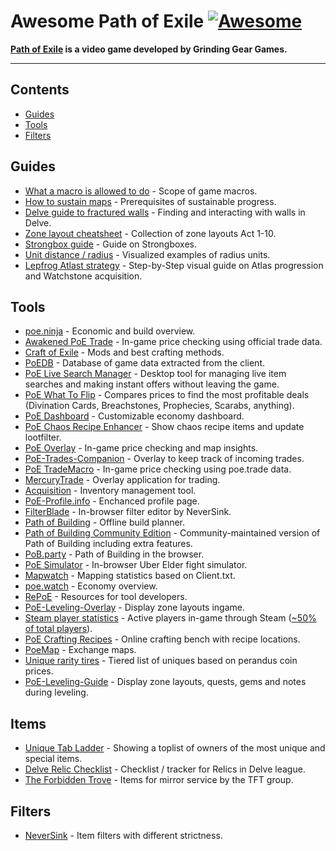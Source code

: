 # Awesome Path of Exile [![Awesome](https://awesome.re/badge-flat2.svg)](https://awesome.re)

**[Path of Exile](https://www.pathofexile.com/) is a video game developed by Grinding Gear Games.**

<hr>

<!-- START doctoc generated TOC please keep comment here to allow auto update -->
<!-- DON'T EDIT THIS SECTION, INSTEAD RE-RUN doctoc TO UPDATE -->
## Contents

- [Guides](#guides)
- [Tools](#tools)
- [Filters](#filters)

<!-- END doctoc generated TOC please keep comment here to allow auto update -->

## Guides

- [What a macro is allowed to do](https://www.pathofexile.com/forum/view-thread/2077975) - Scope of game macros.
- [How to sustain maps](https://www.reddit.com/r/pathofexile/comments/9hosp1/ingame_tools_that_help_you_run_high_tier_maps/) - Prerequisites of sustainable progress.
- [Delve guide to fractured walls](https://www.pathofexile.com/forum/view-thread/2204851) - Finding and interacting with walls in Delve.
- [Zone layout cheatsheet](https://docs.google.com/document/d/1sExA-AnTbroJ-HN2neZiij5G4X9u2ENlC7m_zf1tqP8) - Collection of zone layouts Act 1-10.
- [Strongbox guide](https://www.youtube.com/watch?v=33CbAPWjOUY) - Guide on Strongboxes.
- [Unit distance / radius](https://imgur.com/a/tBhn2) - Visualized examples of radius units.
- [Lepfrog Atlast strategy](https://www.reddit.com/r/pathofexile/comments/hbmims/guide_stepbystep_visual_guide_on_atlas/) - Step-by-Step visual guide on Atlas progression and Watchstone acquisition.

## Tools

- [poe.ninja](https://poe.ninja/) - Economic and build overview.
- [Awakened PoE Trade](https://github.com/SnosMe/awakened-poe-trade) - In-game price checking using official trade data.
- [Craft of Exile](https://www.craftofexile.com/) - Mods and best crafting methods.
- [PoEDB](https://poedb.tw/us/) - Database of game data extracted from the client.
- [PoE Live Search Manager](https://github.com/5k-mirrors/poe-live-search-manager) - Desktop tool for managing live item searches and making instant offers without leaving the game.
- [PoE What To Flip](https://github.com/5k-mirrors/poe-what-to-flip) - Compares prices to find the most profitable deals (Divination Cards, Breachstones, Prophecies, Scarabs, anything).
- [PoE Dashboard](https://github.com/5k-mirrors/poe-dashboard) - Customizable economy dashboard.
- [PoE Chaos Recipe Enhancer](https://github.com/kosace/EnhancePoEApp) - Show chaos recipe items and update lootfilter.
- [PoE Overlay](https://github.com/Kyusung4698/PoE-Overlay) - In-game price checking and map insights.
- [PoE-Trades-Companion](https://github.com/lemasato/POE-Trades-Companion) - Overlay to keep track of incoming trades.
- [PoE TradeMacro](https://github.com/PoE-TradeMacro/POE-TradeMacro) - In-game price checking using poe.trade data.
- [MercuryTrade](https://github.com/Exslims/MercuryTrade) - Overlay application for trading.
- [Acquisition](https://github.com/xyzz/acquisition) - Inventory management tool.
- [PoE-Profile.info](http://poe-profile.info/) - Enchanced profile page.
- [FilterBlade](http://www.filterblade.xyz/) - In-browser filter editor by NeverSink.
- [Path of Building](https://github.com/Openarl/PathOfBuilding) - Offline build planner.
- [Path of Building Community Edition](https://github.com/PathOfBuildingCommunity/PathOfBuilding) - Community-maintained version of Path of Building including extra features.
- [PoB.party](https://pob.party/) - Path of Building in the browser.
- [PoE Simulator](https://www.reddit.com/r/pathofexile/comments/8i6vz6/i_made_poe_simulator_a_browser_based_simulacrum/) - In-browser Uber Elder fight simulator.
- [Mapwatch](https://mapwatch.erosson.org/) - Mapping statistics based on Client.txt.
- [poe.watch](https://poe.watch/) - Economy overview.
- [RePoE](https://github.com/brather1ng/RePoE) - Resources for tool developers.
- [PoE-Leveling-Overlay](https://www.reddit.com/r/pathofexile/comments/8nbvas/zone_layout_and_gem_pickup_overlay/) - Display zone layouts ingame.
- [Steam player statistics](https://steamcharts.com/app/238960#All) - Active players in-game through Steam ([~50% of total players](https://youtu.be/PkbAlC1po3c?t=5833)).
- [PoE Crafting Recipes](https://xanthics.github.io/poe_craftingrecipes/) - Online crafting bench with recipe locations.
- [PoeMap](https://poemap.live/) - Exchange maps.
- [Unique rarity tires](https://www.reddit.com/r/pathofexile/comments/957bex/constructing_a_unique_rarity_tier_list_using/) - Tiered list of uniques based on perandus coin prices.
- [PoE-Leveling-Guide](https://github.com/JusKillmeQik/LevelingGuide) - Display zone layouts, quests, gems and notes during leveling.

## Items

- [Unique Tab Ladder](https://ladder.cld.moe/) - Showing a toplist of owners of the most unique and special items.
- [Delve Relic Checklist](https://5k-mirrors.github.io/delve-relic-checklist/) - Checklist / tracker for Relics in Delve league.
- [The Forbidden Trove](http://forbiddentrove.com/) - Items for mirror service by the TFT group.

## Filters

- [NeverSink](https://github.com/NeverSinkDev/NeverSink-Filter) - Item filters with different strictness.
